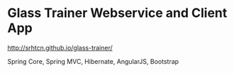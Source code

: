 Glass Trainer Webservice and Client App
=======================================

http://srhtcn.github.io/glass-trainer/


Spring Core, Spring MVC, Hibernate, AngularJS, Bootstrap
